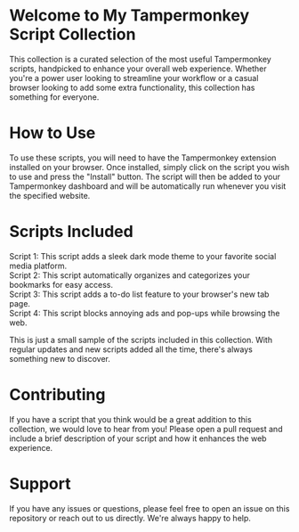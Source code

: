 # Welcome to My Tampermonkey Script Collection
This collection is a curated selection of the most useful Tampermonkey scripts, handpicked to enhance your overall web experience. Whether you're a power user looking to streamline your workflow or a casual browser looking to add some extra functionality, this collection has something for everyone.

# How to Use
To use these scripts, you will need to have the Tampermonkey extension installed on your browser. Once installed, simply click on the script you wish to use and press the "Install" button. The script will then be added to your Tampermonkey dashboard and will be automatically run whenever you visit the specified website.

# Scripts Included
Script 1: This script adds a sleek dark mode theme to your favorite social media platform.\
Script 2: This script automatically organizes and categorizes your bookmarks for easy access.\
Script 3: This script adds a to-do list feature to your browser's new tab page.\
Script 4: This script blocks annoying ads and pop-ups while browsing the web.

This is just a small sample of the scripts included in this collection. With regular updates and new scripts added all the time, there's always something new to discover.

# Contributing
If you have a script that you think would be a great addition to this collection, we would love to hear from you! Please open a pull request and include a brief description of your script and how it enhances the web experience.

# Support
If you have any issues or questions, please feel free to open an issue on this repository or reach out to us directly. We're always happy to help.
